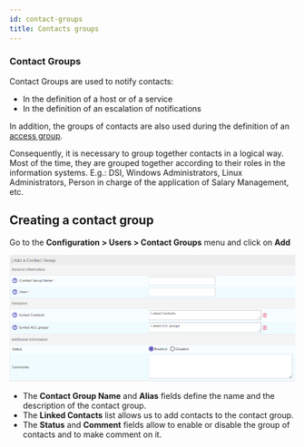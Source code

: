 ```yaml
---
id: contact-groups
title: Contacts groups
---
```


### Contact Groups

Contact Groups are used to notify contacts:

* In the definition of a host or of a service
* In the definition of an escalation of notifications

In addition, the groups of contacts are also used during the definition of an [access group](acl.md#creating-an-access-group).

Consequently, it is necessary to group together contacts in a logical way. Most of the time, they are grouped together
according to their roles in the information systems. E.g.: DSI, Windows Administrators, Linux Administrators, Person
in charge of the application of Salary Management, etc.

## Creating a contact group

Go to the **Configuration > Users > Contact Groups** menu and click on **Add**

![image](../assets/managing-users/contact_group.png)

* The **Contact Group Name** and **Alias** fields define the name and the description of the contact group.
* The **Linked Contacts** list allows us to add contacts to the contact group.
* The **Status** and **Comment** fields allow to enable or disable the group of contacts and to make comment on it.